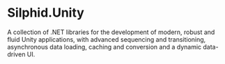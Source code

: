 # Silphid.Unity
A collection of .NET libraries for the development of modern, robust and fluid Unity applications, with advanced sequencing and transitioning, asynchronous data loading, caching and conversion and a dynamic data-driven UI.

